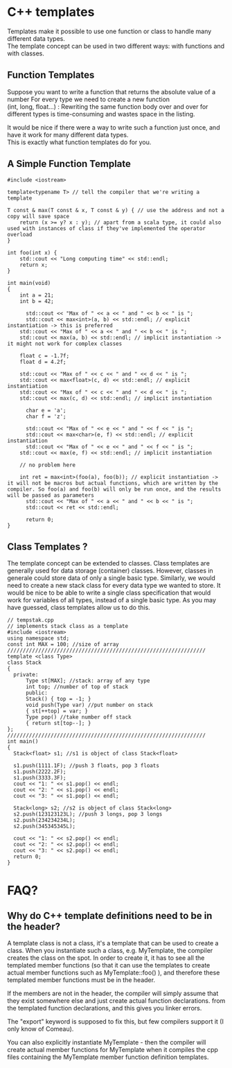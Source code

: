 # C++ templates

  Templates make it possible to use one function or class to handle many different data types.<br>
  The template concept can be used in two different ways: with functions and with classes.

  ## Function Templates

  Suppose you want to write a function that returns the absolute value of a number For every type we need to create a new function<br>
  (int, long, float...) : Rewriting the same function body over and over for different types is time-consuming and
  wastes space in the listing.<br>

  It would be nice if there were a way to write such a function just once, and have it work for many different data types.<br> This is exactly what function templates do for you.<br>

  ## A Simple Function Template


    #include <iostream>
    
    template<typename T> // tell the compiler that we're writing a template
    
    T const & max(T const & x, T const & y) { // use the address and not a copy will save space
    	return (x >= y? x : y); // apart from a scala type, it could also used with instances of class if they've implemented the operator overload
    }
    
    int foo(int x) {
    	std::cout << "Long computing time" << std::endl;
    	return x;
    }
    
    int main(void)
    {
    	int a = 21;
    	int b = 42;
    
    	  std::cout << "Max of " << a << " and " << b << " is ";
    	  std::cout << max<int>(a, b) << std::endl; // explicit instantiation -> this is preferred
        std::cout << "Max of " << a << " and " << b << " is ";
        std::cout << max(a, b) << std::endl; // implicit instantiation -> it might not work for complex classes
    
        float c = -1.7f;
        float d = 4.2f;
    
        std::cout << "Max of " << c << " and " << d << " is ";
        std::cout << max<float>(c, d) << std::endl; // explicit instantiation
        std::cout << "Max of " << c << " and " << d << " is ";
        std::cout << max(c, d) << std::endl; // implicit instantiation
    
    	  char e = 'a';
    	  char f = 'z';
    
    	  std::cout << "Max of " << e << " and " << f << " is ";
    	  std::cout << max<char>(e, f) << std::endl; // explicit instantiation
    	  std::cout << "Max of " << e << " and " << f << " is ";
        std::cout << max(e, f) << std::endl; // implicit instantiation
    
        // no problem here
    
        int ret = max<int>(foo(a), foo(b)); // explicit instantiation -> it will not be macros but actual functions, which are written by the                 compiler. So foo(a) and foo(b) will only be run once, and the results will be passed as parameters
    	  std::cout << "Max of " << a << " and " << b << " is ";
    	  std::cout << ret << std::endl;
    
    	  return 0;
    }
    
  ## Class Templates ?
  
  The template concept can be extended to classes. Class templates are generally used for data
  storage (container) classes.
  However, classes in generale could store data of only a single basic type.
  Similarly, we would need to create a new stack class for every data type we wanted to store. It
  would be nice to be able to write a single class specification that would work for variables of
  all types, instead of a single basic type. As you may have guessed, class templates allow us to
  do this.
  
  ```
  // tempstak.cpp
// implements stack class as a template
#include <iostream>
using namespace std;
const int MAX = 100; //size of array
////////////////////////////////////////////////////////////////
template <class Type>
class Stack
{
    private:
        Type st[MAX]; //stack: array of any type
        int top; //number of top of stack
        public:
        Stack() { top = -1; }
        void push(Type var) //put number on stack
        { st[++top] = var; }
        Type pop() //take number off stack
        { return st[top--]; }
};
////////////////////////////////////////////////////////////////
int main()
{
    Stack<float> s1; //s1 is object of class Stack<float>
    
    s1.push(1111.1F); //push 3 floats, pop 3 floats
    s1.push(2222.2F);
    s1.push(3333.3F);
    cout << "1: " << s1.pop() << endl;
    cout << "2: " << s1.pop() << endl;
    cout << "3: " << s1.pop() << endl;
    
    Stack<long> s2; //s2 is object of class Stack<long>
    s2.push(123123123L); //push 3 longs, pop 3 longs
    s2.push(234234234L);
    s2.push(345345345L);
    
    cout << "1: " << s2.pop() << endl;
    cout << "2: " << s2.pop() << endl;
    cout << "3: " << s2.pop() << endl;
    return 0;
}
  
  ```
# FAQ?

  ## Why do C++ template definitions need to be in the header?
    
  A template class is not a class, it's a template that can be used to create a class. When you instantiate such a class, e.g. MyTemplate<int>, the     compiler creates the class on the spot. In order to create it, it has to see all the templated member functions (so that it can use the templates     to create actual member functions such as MyTemplate<int>::foo() ), and therefore these templated member functions must be in the header.

  If the members are not in the header, the compiler will simply assume that they exist somewhere else and just create actual function declarations.   from the templated function declarations, and this gives you linker errors.

  The "export" keyword is supposed to fix this, but few compilers support it (I only know of Comeau).

  You can also explicitly instantiate MyTemplate<int> - then the compiler will create actual member functions for MyTemplate<int> when it compiles     the cpp files containing the MyTemplate member function definition templates.
    
